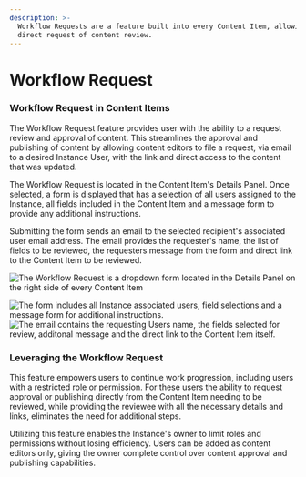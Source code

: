 ```yaml
---
description: >-
  Workflow Requests are a feature built into every Content Item, allowing the
  direct request of content review.
---
```


# Workflow Request

### Workflow Request in Content Items

The Workflow Request feature provides user with the ability to a request review and approval of content. This streamlines the approval and publishing of content by allowing content editors to file a request, via email to a desired Instance User, with the link and direct access to the content that was updated.&#x20;

The Workflow Request is located in the Content Item's Details Panel. Once selected, a form is displayed that has a selection of all users assigned to the Instance, all fields included in the Content Item and a message form to provide any additional instructions.&#x20;

Submitting the form sends an email to the selected recipient's associated user email address. The email provides the requester's name, the list of fields to be reviewed, the requesters message from the form and direct link to the Content Item to be reviewed. &#x20;

![The Workflow Request is a dropdown form located in the Details Panel on the right side of every Content Item](<../../../.gitbook/assets/work\_drop (2).png>)

![The form includes all Instance associated users, field selections and a message form for additional instructions.](<../../../.gitbook/assets/new\_work\_form (4).png>) ![The email contains the requesting Users name, the fields selected for review, additonal message and the direct link to the Content Item itself.](../../../.gitbook/assets/new\_work\_email.png)

### Leveraging the Workflow Request

This feature empowers users to continue work progression, including users with a restricted role or permission. For these users the ability to request approval or publishing directly from the Content Item needing to be reviewed, while providing the reviewee with all the necessary details and links, eliminates the need for additional steps.&#x20;

Utilizing this feature enables the Instance's owner to limit roles and permissions without losing efficiency. Users can be added as content editors only, giving the owner complete control over content approval and publishing capabilities.&#x20;
